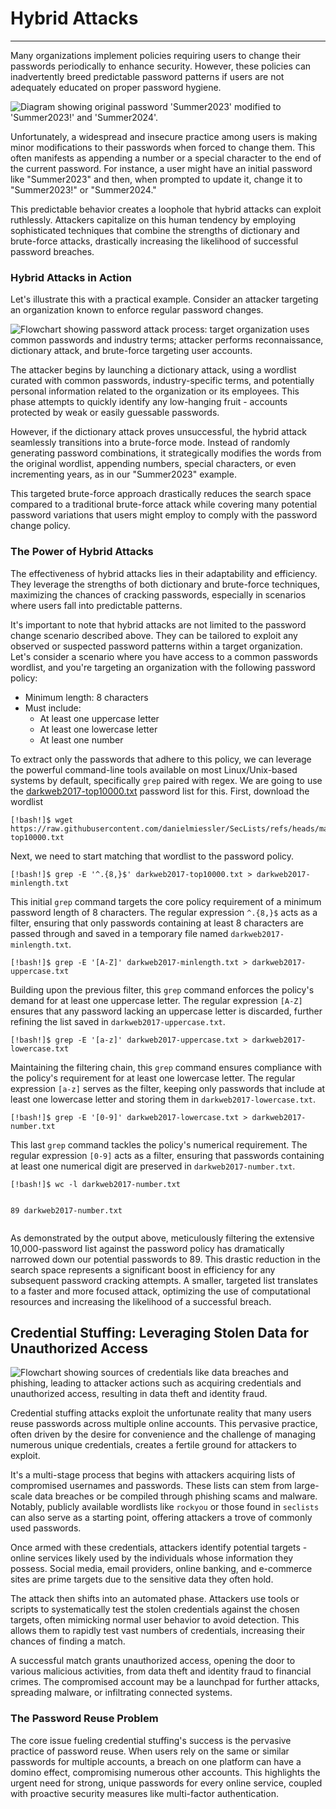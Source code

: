 
<h1>Hybrid Attacks</h1>
<hr/>
<p>Many organizations implement policies requiring users to change their passwords periodically to enhance security. However, these policies can inadvertently breed predictable password patterns if users are not adequately educated on proper password hygiene.</p>
<p><img alt="Diagram showing original password 'Summer2023' modified to 'Summer2023!' and 'Summer2024'." src="https://academy.hackthebox.com/storage/modules/57/2n.png"/></p>
<p>Unfortunately, a widespread and insecure practice among users is making minor modifications to their passwords when forced to change them. This often manifests as appending a number or a special character to the end of the current password. For instance, a user might have an initial password like "Summer2023" and then, when prompted to update it, change it to "Summer2023!" or "Summer2024."</p>
<p>This predictable behavior creates a loophole that hybrid attacks can exploit ruthlessly. Attackers capitalize on this human tendency by employing sophisticated techniques that combine the strengths of dictionary and brute-force attacks, drastically increasing the likelihood of successful password breaches.</p>
<h3>Hybrid Attacks in Action</h3>
<p>Let's illustrate this with a practical example. Consider an attacker targeting an organization known to enforce regular password changes.</p>
<p><img alt="Flowchart showing password attack process: target organization uses common passwords and industry terms; attacker performs reconnaissance, dictionary attack, and brute-force targeting user accounts." src="https://academy.hackthebox.com/storage/modules/57/3n.png"/></p>
<p>The attacker begins by launching a dictionary attack, using a wordlist curated with common passwords, industry-specific terms, and potentially personal information related to the organization or its employees. This phase attempts to quickly identify any low-hanging fruit - accounts protected by weak or easily guessable passwords.</p>
<p>However, if the dictionary attack proves unsuccessful, the hybrid attack seamlessly transitions into a brute-force mode. Instead of randomly generating password combinations, it strategically modifies the words from the original wordlist, appending numbers, special characters, or even incrementing years, as in our "Summer2023" example.</p>
<p>This targeted brute-force approach drastically reduces the search space compared to a traditional brute-force attack while covering many potential password variations that users might employ to comply with the password change policy.</p>
<h3>The Power of Hybrid Attacks</h3>
<p>The effectiveness of hybrid attacks lies in their adaptability and efficiency. They leverage the strengths of both dictionary and brute-force techniques, maximizing the chances of cracking passwords, especially in scenarios where users fall into predictable patterns.</p>
<p>It's important to note that hybrid attacks are not limited to the password change scenario described above. They can be tailored to exploit any observed or suspected password patterns within a target organization. Let's consider a scenario where you have access to a common passwords wordlist, and you're targeting an organization with the following password policy:</p>
<ul>
<li>Minimum length: 8 characters</li>
<li>Must include:
<ul>
<li>At least one uppercase letter</li>
<li>At least one lowercase letter</li>
<li>At least one number</li>
</ul>
</li>
</ul>
<p>To extract only the passwords that adhere to this policy, we can leverage the powerful command-line tools available on most Linux/Unix-based systems by default, specifically <code>grep</code> paired with regex. We are going to use the <a href="https://github.com/danielmiessler/SecLists/blob/master/Passwords/darkweb2017-top10000.txt">darkweb2017-top10000.txt</a> password list for this. First, download the wordlist</p>
<pre><code class="language-shell-session">[!bash!]$ wget https://raw.githubusercontent.com/danielmiessler/SecLists/refs/heads/master/Passwords/darkweb2017-top10000.txt
</code></pre>
<p>Next, we need to start matching that wordlist to the password policy.</p>
<pre><code class="language-shell-session">[!bash!]$ grep -E '^.{8,}$' darkweb2017-top10000.txt &gt; darkweb2017-minlength.txt
</code></pre>
<p>This initial <code>grep</code> command targets the core policy requirement of a minimum password length of 8 characters. The regular expression <code>^.{8,}$</code> acts as a filter, ensuring that only passwords containing at least 8 characters are passed through and saved in a temporary file named <code>darkweb2017-minlength.txt</code>.</p>
<pre><code class="language-shell-session">[!bash!]$ grep -E '[A-Z]' darkweb2017-minlength.txt &gt; darkweb2017-uppercase.txt
</code></pre>
<p>Building upon the previous filter, this <code>grep</code> command enforces the policy's demand for at least one uppercase letter. The regular expression <code>[A-Z]</code> ensures that any password lacking an uppercase letter is discarded, further refining the list saved in <code>darkweb2017-uppercase.txt</code>.</p>
<pre><code class="language-shell-session">[!bash!]$ grep -E '[a-z]' darkweb2017-uppercase.txt &gt; darkweb2017-lowercase.txt
</code></pre>
<p>Maintaining the filtering chain, this <code>grep</code> command ensures compliance with the policy's requirement for at least one lowercase letter. The regular expression <code>[a-z]</code> serves as the filter, keeping only passwords that include at least one lowercase letter and storing them in <code>darkweb2017-lowercase.txt</code>.</p>
<pre><code class="language-shell-session">[!bash!]$ grep -E '[0-9]' darkweb2017-lowercase.txt &gt; darkweb2017-number.txt
</code></pre>
<p>This last <code>grep</code> command tackles the policy's numerical requirement. The regular expression <code>[0-9]</code> acts as a filter, ensuring that passwords containing at least one numerical digit are preserved in <code>darkweb2017-number.txt</code>.</p>
<pre><code class="language-shell-session">[!bash!]$ wc -l darkweb2017-number.txt

89 darkweb2017-number.txt
</code></pre>
<p>As demonstrated by the output above, meticulously filtering the extensive 10,000-password list against the password policy has dramatically narrowed down our potential passwords to 89. This drastic reduction in the search space represents a significant boost in efficiency for any subsequent password cracking attempts. A smaller, targeted list translates to a faster and more focused attack, optimizing the use of computational resources and increasing the likelihood of a successful breach.</p>
<h2>Credential Stuffing: Leveraging Stolen Data for Unauthorized Access</h2>
<p><img alt="Flowchart showing sources of credentials like data breaches and phishing, leading to attacker actions such as acquiring credentials and unauthorized access, resulting in data theft and identity fraud." src="https://academy.hackthebox.com/storage/modules/57/5n.png"/></p>
<p>Credential stuffing attacks exploit the unfortunate reality that many users reuse passwords across multiple online accounts. This pervasive practice, often driven by the desire for convenience and the challenge of managing numerous unique credentials, creates a fertile ground for attackers to exploit.</p>
<p>It's a multi-stage process that begins with attackers acquiring lists of compromised usernames and passwords. These lists can stem from large-scale data breaches or be compiled through phishing scams and malware. Notably, publicly available wordlists like <code>rockyou</code> or those found in <code>seclists</code> can also serve as a starting point, offering attackers a trove of commonly used passwords.</p>
<p>Once armed with these credentials, attackers identify potential targets - online services likely used by the individuals whose information they possess. Social media, email providers, online banking, and e-commerce sites are prime targets due to the sensitive data they often hold.</p>
<p>The attack then shifts into an automated phase. Attackers use tools or scripts to systematically test the stolen credentials against the chosen targets, often mimicking normal user behavior to avoid detection. This allows them to rapidly test vast numbers of credentials, increasing their chances of finding a match.</p>
<p>A successful match grants unauthorized access, opening the door to various malicious activities, from data theft and identity fraud to financial crimes. The compromised account may be a launchpad for further attacks, spreading malware, or infiltrating connected systems.</p>
<h3>The Password Reuse Problem</h3>
<p>The core issue fueling credential stuffing's success is the pervasive practice of password reuse. When users rely on the same or similar passwords for multiple accounts, a breach on one platform can have a domino effect, compromising numerous other accounts. This highlights the urgent need for strong, unique passwords for every online service, coupled with proactive security measures like multi-factor authentication.</p>
